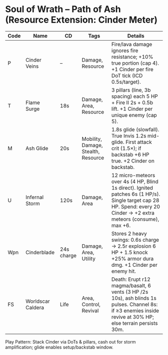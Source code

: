 # Soul of Wrath – Path of Ash (Resource Extension: Cinder Meter)

| Code | Name | CD | Tags | Details |
|------|------|----|------|---------|
| P | Cinder Veins | – | Damage, Resource | Fire/lava damage ignores fire resistance; +10% true portion (cap 4). +1 Cinder per fire DoT tick (ICD 0.5s/target). |
| T | Flame Surge | 18s | Damage, Area, Resource | 3 pillars (line, 3b spacing) each 5 HP + Fire II 2s + 0.5b lift. +1 Cinder per unique enemy (cap 5). |
| M | Ash Glide | 20s | Mobility, Damage, Stealth, Resource | 1.8s glide (slowfall). True Invis 1.2s mid-glide. First attack crit (1.5×); if backstab +6 HP true. +2 Cinder on backstab. |
| U | Infernal Storm | 120s | Damage, Area | 12 micro-meteors over 4s (4 HP, Blind 1s direct). Ignited patches 6s (1 HP/s). Single target cap 28 HP. Spend: every 20 Cinder → +2 extra meteors (consume), max +6. |
| Wpn | Cinderblade | 24s charge | Damage, Area, Utility | Stores 2 heavy swings: 0.6s charge → 2.5r explosion 6 HP + 1.5 knock +25% armor dura dmg. +1 Cinder per enemy hit. |
| FS | Worldscar Caldera | Life | Area, Control, Revival | Death: Erupt r12 magma/basalt, 6 vents (3 HP /2s 10s), ash blinds 1s pulses. Channel 8s: if ≥3 enemies inside revive at 30% HP; else terrain persists 30m. |

Play Pattern: Stack Cinder via DoTs & pillars, cash out for storm amplification; glide enables setup/backstab window.
